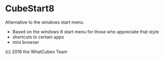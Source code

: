# CubeStart8
Alternative to the windows start menu.

- Based on the windows 8 start menu for those who appreciate that style
- shortcuts to certain apps
- mini browser

(c) 2016 the WhatCubes Team

